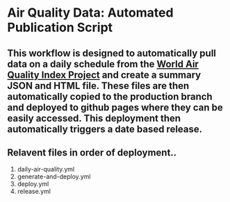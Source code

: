 # Air Quality Data: Automated Publication Script
This workflow is designed to automatically pull data on a daily schedule from the [World Air Quality Index Project](https://waqi.info/) and create a summary JSON and HTML file. These files are then automatically copied to the production branch and deployed to github pages where they can be easily accessed. This deployment then automatically triggers a date based release.
---
## Relavent files in order of deployment..
1. daily-air-quality.yml
2. generate-and-deploy.yml
3. deploy.yml
4. release.yml


